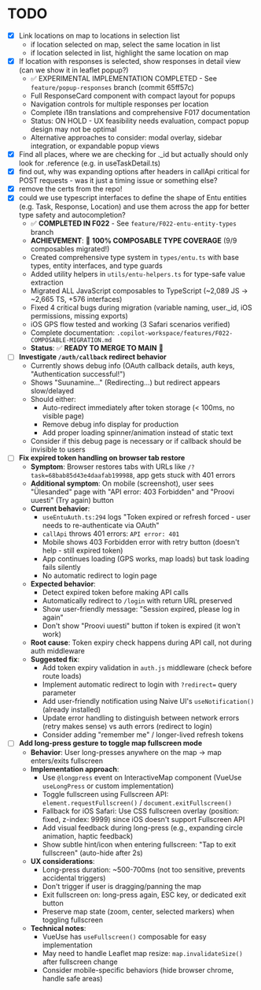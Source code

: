 # TODO

- [x] Link locations on map to locations in selection list
  - if location selected on map, select the same location in list
  - if location selected in list, highlight the same location on map
- [x] If location with responses is selected, show responses in detail view (can we show it in leaflet popup?)
  - ✅ EXPERIMENTAL IMPLEMENTATION COMPLETED - See `feature/popup-responses` branch (commit 65ff57c)
  - Full ResponseCard component with compact layout for popups
  - Navigation controls for multiple responses per location
  - Complete i18n translations and comprehensive F017 documentation
  - Status: ON HOLD - UX feasibility needs evaluation, compact popup design may not be optimal
  - Alternative approaches to consider: modal overlay, sidebar integration, or expandable popup views
- [x] Find all places, where we are checking for ._id but actually should only look for .reference (e.g. in useTaskDetail.ts)
- [x] find out, why was expanding options after headers in callApi critical for POST requests - was it just a timing issue or something else?
- [x] remove the certs from the repo!
- [x] could we use typescript interfaces to define the shape of Entu entities (e.g. Task, Response, Location) and use them across the app for better type safety and autocompletion?
  - ✅ **COMPLETED IN F022** - See `feature/F022-entu-entity-types` branch
  - **ACHIEVEMENT**: 🎉 **100% COMPOSABLE TYPE COVERAGE** (9/9 composables migrated!)
  - Created comprehensive type system in `types/entu.ts` with base types, entity interfaces, and type guards
  - Added utility helpers in `utils/entu-helpers.ts` for type-safe value extraction
  - Migrated ALL JavaScript composables to TypeScript (~2,089 JS → ~2,665 TS, +576 interfaces)
  - Fixed 4 critical bugs during migration (variable naming, user._id, iOS permissions, missing exports)
  - iOS GPS flow tested and working (3 Safari scenarios verified)
  - Complete documentation: `.copilot-workspace/features/F022-COMPOSABLE-MIGRATION.md`
  - **Status**: ✅ **READY TO MERGE TO MAIN** 🚀
- [ ] **Investigate `/auth/callback` redirect behavior**
  - Currently shows debug info (OAuth callback details, auth keys, "Authentication successful!")
  - Shows "Suunamine..." (Redirecting...) but redirect appears slow/delayed
  - Should either:
    - Auto-redirect immediately after token storage (< 100ms, no visible page)
    - Remove debug info display for production
    - Add proper loading spinner/animation instead of static text
  - Consider if this debug page is necessary or if callback should be invisible to users
- [ ] **Fix expired token handling on browser tab restore**
  - **Symptom**: Browser restores tabs with URLs like `/?task=68bab85d43e4daafab199988`, app gets stuck with 401 errors
  - **Additional symptom**: On mobile (screenshot), user sees "Ülesanded" page with "API error: 403 Forbidden" and "Proovi uuesti" (Try again) button
  - **Current behavior**:
    - `useEntuAuth.ts:294` logs "Token expired or refresh forced - user needs to re-authenticate via OAuth"
    - `callApi` throws 401 errors: `API error: 401`
    - Mobile shows 403 Forbidden error with retry button (doesn't help - still expired token)
    - App continues loading (GPS works, map loads) but task loading fails silently
    - No automatic redirect to login page
  - **Expected behavior**:
    - Detect expired token before making API calls
    - Automatically redirect to `/login` with return URL preserved
    - Show user-friendly message: "Session expired, please log in again"
    - Don't show "Proovi uuesti" button if token is expired (it won't work)
  - **Root cause**: Token expiry check happens during API call, not during auth middleware
  - **Suggested fix**:
    - Add token expiry validation in `auth.js` middleware (check before route loads)
    - Implement automatic redirect to login with `?redirect=` query parameter
    - Add user-friendly notification using Naive UI's `useNotification()` (already installed)
    - Update error handling to distinguish between network errors (retry makes sense) vs auth errors (redirect to login)
    - Consider adding "remember me" / longer-lived refresh tokens
- [ ] **Add long-press gesture to toggle map fullscreen mode**
  - **Behavior**: User long-presses anywhere on the map → map enters/exits fullscreen
  - **Implementation approach**:
    - Use `@longpress` event on InteractiveMap component (VueUse `useLongPress` or custom implementation)
    - Toggle fullscreen using Fullscreen API: `element.requestFullscreen()` / `document.exitFullscreen()`
    - Fallback for iOS Safari: Use CSS fullscreen overlay (position: fixed, z-index: 9999) since iOS doesn't support Fullscreen API
    - Add visual feedback during long-press (e.g., expanding circle animation, haptic feedback)
    - Show subtle hint/icon when entering fullscreen: "Tap to exit fullscreen" (auto-hide after 2s)
  - **UX considerations**:
    - Long-press duration: ~500-700ms (not too sensitive, prevents accidental triggers)
    - Don't trigger if user is dragging/panning the map
    - Exit fullscreen on: long-press again, ESC key, or dedicated exit button
    - Preserve map state (zoom, center, selected markers) when toggling fullscreen
  - **Technical notes**:
    - VueUse has `useFullscreen()` composable for easy implementation
    - May need to handle Leaflet map resize: `map.invalidateSize()` after fullscreen change
    - Consider mobile-specific behaviors (hide browser chrome, handle safe areas)
